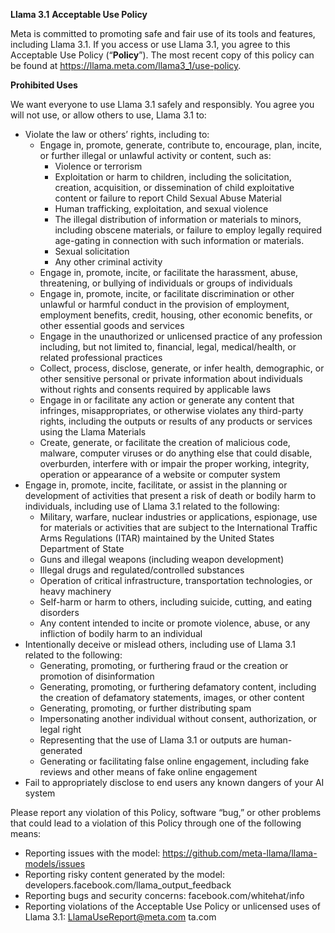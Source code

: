**Llama 3.1** **Acceptable Use Policy**

Meta is committed to promoting safe and fair use of its tools and features, including Llama 3.1. If you access or use Llama 3.1, you agree to this Acceptable Use Policy (“**Policy**”). The most recent copy of this policy can be found at <span style="text-decoration:underline;">https://llama.meta.com/llama3_1/use-policy</span>.

**Prohibited Uses**

We want everyone to use Llama 3.1 safely and responsibly. You agree you will not use, or allow others to use, Llama 3.1 to:



* Violate the law or others’ rights, including to:
    * Engage in, promote, generate, contribute to, encourage, plan, incite, or further illegal or unlawful activity or content, such as:
        * Violence or terrorism
        * Exploitation or harm to children, including the solicitation, creation, acquisition, or dissemination of child exploitative content or failure to report Child Sexual Abuse Material
        * Human trafficking, exploitation, and sexual violence
        * The illegal distribution of information or materials to minors, including obscene materials, or failure to employ legally required age-gating in connection with such information or materials.
        * Sexual solicitation
        * Any other criminal activity
    * Engage in, promote, incite, or facilitate the harassment, abuse, threatening, or bullying of individuals or groups of individuals
    * Engage in, promote, incite, or facilitate discrimination or other unlawful or harmful conduct in the provision of employment, employment benefits, credit, housing, other economic benefits, or other essential goods and services
    * Engage in the unauthorized or unlicensed practice of any profession including, but not limited to, financial, legal, medical/health, or related professional practices
    * Collect, process, disclose, generate, or infer health, demographic, or other sensitive personal or private information about individuals without rights and consents required by applicable laws
    * Engage in or facilitate any action or generate any content that infringes, misappropriates, or otherwise violates any third-party rights, including the outputs or results of any products or services using the Llama Materials
    * Create, generate, or facilitate the creation of malicious code, malware, computer viruses or do anything else that could disable, overburden, interfere with or impair the proper working, integrity, operation or appearance of a website or computer system
* Engage in, promote, incite, facilitate, or assist in the planning or development of activities that present a risk of death or bodily harm to individuals, including use of Llama 3.1 related to the following:
    * Military, warfare, nuclear industries or applications, espionage, use for materials or activities that are subject to the International Traffic Arms Regulations (ITAR) maintained by the United States Department of State
    * Guns and illegal weapons (including weapon development)
    * Illegal drugs and regulated/controlled substances
    * Operation of critical infrastructure, transportation technologies, or heavy machinery
    * Self-harm or harm to others, including suicide, cutting, and eating disorders
    * Any content intended to incite or promote violence, abuse, or any infliction of bodily harm to an individual
* Intentionally deceive or mislead others, including use of Llama 3.1 related to the following:
    * Generating, promoting, or furthering fraud or the creation or promotion of disinformation
    * Generating, promoting, or furthering defamatory content, including the creation of defamatory statements, images, or other content
    * Generating, promoting, or further distributing spam
    * Impersonating another individual without consent, authorization, or legal right
    * Representing that the use of Llama 3.1 or outputs are human-generated
    * Generating or facilitating false online engagement, including fake reviews and other means of fake online engagement
* Fail to appropriately disclose to end users any known dangers of your AI system

Please report any violation of this Policy, software “bug,” or other problems that could lead to a violation of this Policy through one of the following means:



* Reporting issues with the model: <span style="text-decoration:underline;">https://github.com/meta-llama/llama-models/issues</span>
* Reporting risky content generated by the model: developers.facebook.com/llama_output_feedback
* Reporting bugs and security concerns: facebook.com/whitehat/info
* Reporting violations of the Acceptable Use Policy or unlicensed uses of Llama 3.1: LlamaUseReport@meta.com
ta.com
